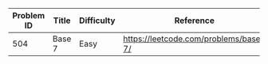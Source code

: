 | Problem ID | Title | Difficulty | Reference
| --- | --- | --- | ---
| 504 | Base 7 | Easy | https://leetcode.com/problems/base-7/
